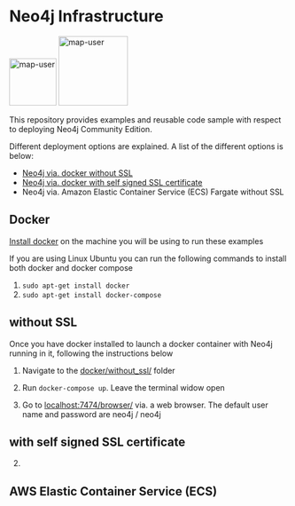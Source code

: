 # Neo4j Infrastructure

<img width="85" alt="map-user" src="https://img.shields.io/badge/views-048-green"> <img width="125" alt="map-user" src="https://img.shields.io/badge/unique visits-001-green">

This repository provides examples and reusable code sample with respect to deploying Neo4j Community Edition.

Different deployment options are explained. A list of the different options is below:
* [Neo4j via. docker without SSL](https://github.com/ev2900/Neo4j_Infrastructure/blob/main/README.md#without-ssl)
* [Neo4j via. docker with self signed SSL certificate](https://github.com/ev2900/Neo4j_Infrastructure/blob/main/README.md#with-self-signed-ssl-certificate)
* Neo4j via. Amazon Elastic Container Service (ECS) Fargate without SSL

## Docker

[Install docker](https://docs.docker.com/engine/install/) on the machine you will be using to run these examples

If you are using Linux Ubuntu you can run the following commands to install both docker and docker compose

1. ```sudo apt-get install docker``` <br>
2. ```sudo apt-get install docker-compose```

## without SSL

Once you have docker installed to launch a docker container with Neo4j running in it, following the instructions below 

1. Navigate to the [docker/without_ssl/](https://github.com/ev2900/Neo4j_Infrastructure/tree/main/docker/without_ssl) folder

2. Run ```docker-compose up```. Leave the terminal widow open

3. Go to [localhost:7474/browser/](http://localhost:7474/browser/) via. a web browser. The default user name and password are neo4j / neo4j

## with self signed SSL certificate

2. 

## AWS Elastic Container Service (ECS)

